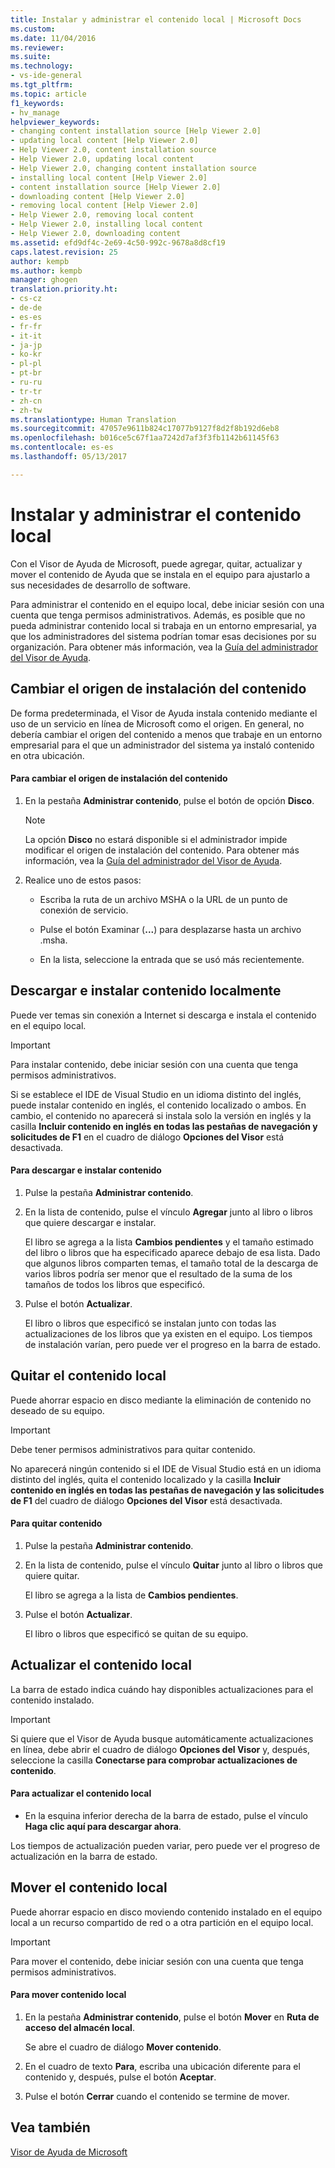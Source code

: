 ```yaml
---
title: Instalar y administrar el contenido local | Microsoft Docs
ms.custom: 
ms.date: 11/04/2016
ms.reviewer: 
ms.suite: 
ms.technology:
- vs-ide-general
ms.tgt_pltfrm: 
ms.topic: article
f1_keywords:
- hv_manage
helpviewer_keywords:
- changing content installation source [Help Viewer 2.0]
- updating local content [Help Viewer 2.0]
- Help Viewer 2.0, content installation source
- Help Viewer 2.0, updating local content
- Help Viewer 2.0, changing content installation source
- installing local content [Help Viewer 2.0]
- content installation source [Help Viewer 2.0]
- downloading content [Help Viewer 2.0]
- removing local content [Help Viewer 2.0]
- Help Viewer 2.0, removing local content
- Help Viewer 2.0, installing local content
- Help Viewer 2.0, downloading content
ms.assetid: efd9df4c-2e69-4c50-992c-9678a8d8cf19
caps.latest.revision: 25
author: kempb
ms.author: kempb
manager: ghogen
translation.priority.ht:
- cs-cz
- de-de
- es-es
- fr-fr
- it-it
- ja-jp
- ko-kr
- pl-pl
- pt-br
- ru-ru
- tr-tr
- zh-cn
- zh-tw
ms.translationtype: Human Translation
ms.sourcegitcommit: 47057e9611b824c17077b9127f8d2f8b192d6eb8
ms.openlocfilehash: b016ce5c67f1aa7242d7af3f3fb1142b61145f63
ms.contentlocale: es-es
ms.lasthandoff: 05/13/2017

---
```

# <a name="install-and-manage-local-content"></a>Instalar y administrar el contenido local
Con el Visor de Ayuda de Microsoft, puede agregar, quitar, actualizar y mover el contenido de Ayuda que se instala en el equipo para ajustarlo a sus necesidades de desarrollo de software.  
  
 Para administrar el contenido en el equipo local, debe iniciar sesión con una cuenta que tenga permisos administrativos. Además, es posible que no pueda administrar contenido local si trabaja en un entorno empresarial, ya que los administradores del sistema podrían tomar esas decisiones por su organización. Para obtener más información, vea la [Guía del administrador del Visor de Ayuda](../ide/help-viewer-administrator-guide.md).  
  
## <a name="changing-the-content-installation-source"></a>Cambiar el origen de instalación del contenido  
 De forma predeterminada, el Visor de Ayuda instala contenido mediante el uso de un servicio en línea de Microsoft como el origen. En general, no debería cambiar el origen del contenido a menos que trabaje en un entorno empresarial para el que un administrador del sistema ya instaló contenido en otra ubicación.  
  
#### <a name="to-change-the-content-installation-source"></a>Para cambiar el origen de instalación del contenido  
  
1.  En la pestaña **Administrar contenido**, pulse el botón de opción **Disco**.  
  
    > [!NOTE]
    >  La opción **Disco** no estará disponible si el administrador impide modificar el origen de instalación del contenido. Para obtener más información, vea la [Guía del administrador del Visor de Ayuda](../ide/help-viewer-administrator-guide.md).  
  
2.  Realice uno de estos pasos:  
  
    -   Escriba la ruta de un archivo MSHA o la URL de un punto de conexión de servicio.  
  
    -   Pulse el botón Examinar (**...**) para desplazarse hasta un archivo .msha.  
  
    -   En la lista, seleccione la entrada que se usó más recientemente.  
  
## <a name="download-and-install-content-locally"></a>Descargar e instalar contenido localmente  
 Puede ver temas sin conexión a Internet si descarga e instala el contenido en el equipo local.  
  
> [!IMPORTANT]
>  Para instalar contenido, debe iniciar sesión con una cuenta que tenga permisos administrativos.  
  
 Si se establece el IDE de Visual Studio en un idioma distinto del inglés, puede instalar contenido en inglés, el contenido localizado o ambos. En cambio, el contenido no aparecerá si instala solo la versión en inglés y la casilla **Incluir contenido en inglés en todas las pestañas de navegación y solicitudes de F1** en el cuadro de diálogo **Opciones del Visor** está desactivada.  
  
#### <a name="to-download-and-install-content"></a>Para descargar e instalar contenido  
  
1.  Pulse la pestaña **Administrar contenido**.  
  
2.  En la lista de contenido, pulse el vínculo **Agregar** junto al libro o libros que quiere descargar e instalar.  
  
     El libro se agrega a la lista **Cambios pendientes** y el tamaño estimado del libro o libros que ha especificado aparece debajo de esa lista. Dado que algunos libros comparten temas, el tamaño total de la descarga de varios libros podría ser menor que el resultado de la suma de los tamaños de todos los libros que especificó.  
  
3.  Pulse el botón **Actualizar**.  
  
     El libro o libros que especificó se instalan junto con todas las actualizaciones de los libros que ya existen en el equipo. Los tiempos de instalación varían, pero puede ver el progreso en la barra de estado.  
  
## <a name="removing-local-content"></a>Quitar el contenido local  
 Puede ahorrar espacio en disco mediante la eliminación de contenido no deseado de su equipo.  
  
> [!IMPORTANT]
>  Debe tener permisos administrativos para quitar contenido.  
  
 No aparecerá ningún contenido si el IDE de Visual Studio está en un idioma distinto del inglés, quita el contenido localizado y la casilla **Incluir contenido en inglés en todas las pestañas de navegación y las solicitudes de F1** del cuadro de diálogo **Opciones del Visor** está desactivada.  
  
#### <a name="to-remove-content"></a>Para quitar contenido  
  
1.  Pulse la pestaña **Administrar contenido**.  
  
2.  En la lista de contenido, pulse el vínculo **Quitar** junto al libro o libros que quiere quitar.  
  
     El libro se agrega a la lista de **Cambios pendientes**.  
  
3.  Pulse el botón **Actualizar**.  
  
     El libro o libros que especificó se quitan de su equipo.  
  
## <a name="updating-local-content"></a>Actualizar el contenido local  
 La barra de estado indica cuándo hay disponibles actualizaciones para el contenido instalado.  
  
> [!IMPORTANT]
>  Si quiere que el Visor de Ayuda busque automáticamente actualizaciones en línea, debe abrir el cuadro de diálogo **Opciones del Visor** y, después, seleccione la casilla **Conectarse para comprobar actualizaciones de contenido**.  
  
#### <a name="to-update-local-content"></a>Para actualizar el contenido local  
  
-   En la esquina inferior derecha de la barra de estado, pulse el vínculo **Haga clic aquí para descargar ahora**.  
  
 Los tiempos de actualización pueden variar, pero puede ver el progreso de actualización en la barra de estado.  
  
## <a name="moving-local-content"></a>Mover el contenido local  
 Puede ahorrar espacio en disco moviendo contenido instalado en el equipo local a un recurso compartido de red o a otra partición en el equipo local.  
  
> [!IMPORTANT]
>  Para mover el contenido, debe iniciar sesión con una cuenta que tenga permisos administrativos.  
  
#### <a name="to-move-local-content"></a>Para mover contenido local  
  
1.  En la pestaña **Administrar contenido**, pulse el botón **Mover** en **Ruta de acceso del almacén local**.  
  
     Se abre el cuadro de diálogo **Mover contenido**.  
  
2.  En el cuadro de texto **Para**, escriba una ubicación diferente para el contenido y, después, pulse el botón **Aceptar**.  
  
3.  Pulse el botón **Cerrar** cuando el contenido se termine de mover.  
  
## <a name="see-also"></a>Vea también  
 [Visor de Ayuda de Microsoft](../ide/microsoft-help-viewer.md)
